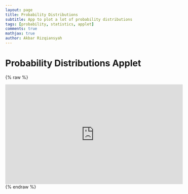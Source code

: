 ```yaml
---
layout: page
title: Probability Distributions
subtitle: App to plot a lot of probability distributions
tags: [probability, statistics, applet]
comments: true
mathjax: true
author: Akbar Rizqiansyah
---
```


# Probability Distributions Applet

<!-- https://pw-probability-distribution-5pguj3vatwsnvyvnnmj7j5.streamlit.app/ -->

{% raw %}
<iframe src="http://www.youtube.com/embed/4aQwT3n2c1Q" height="315" width="560" allowfullscreen="" frameborder="0"></iframe>
{% endraw %}